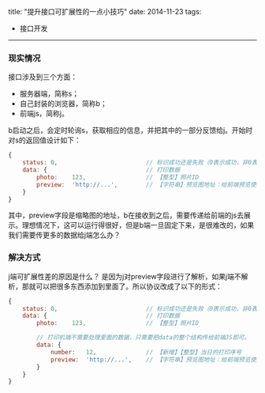 title: "提升接口可扩展性的一点小技巧"
date: 2014-11-23
tags:
- 接口开发

--- 

### 现实情况

接口涉及到三个方面：

- 服务器端，简称s；
- 自己封装的浏览器，简称b；
- 前端js，简称j。

b启动之后，会定时轮询s，获取相应的信息，并把其中的一部分反馈给j。开始时对s的返回值设计如下：


```javascript
{
    status: 0,                         // 标识成功还是失败（0表示成功，非0表示失败）
    data: {                            // 打印数据
        photo:    123,                 // 【整型】照片ID
        preview:  'http://...',        // 【字符串】预览图地址：给前端预览使用
    }
}
```

其中，preview字段是缩略图的地址，b在接收到之后，需要传递给前端的js去展示。理想情况下，这可以运行得很好，但是b端一旦固定下来，是很难改的，如果我们需要传更多的数据给j端怎么办？

<!--more-->

### 解决方式

j端可扩展性差的原因是什么？
是因为j对preview字段进行了解析，如果j端不解析，那就可以把很多东西添加到里面了。所以协议改成了以下的形式：

```javascript
{
    status: 0,                         // 标识成功还是失败（0表示成功，非0表示失败）
    data: {                            // 打印数据
        photo:    123,                 // 【整型】照片ID

        // 打印机端不需要处理里面的数据，只需要把data的整个结构传给前端JS即可。
        data: {
            number:   12,              // 【新增】【整型】当日的打印序号
            preview:  'http://...',    // 【字符串】预览图地址：给前端预览使用
        }
    }
}
```

